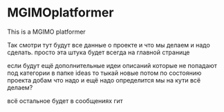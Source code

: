 # MGIMOplatformer
This is a MGIMO platformer

Так смотри тут будут все данные о проекте и что мы делаем и надо сделать. просто эта штука будет всегда на главной странице

если будут ещё дополнительные идеи описаний которые не попадают под категории в папке ideas то тыкай новые
потом по состоянию проекта добам что надо и ещё надо определится мы на кути всё делаем?

всё остальное будет в сообщениях гит